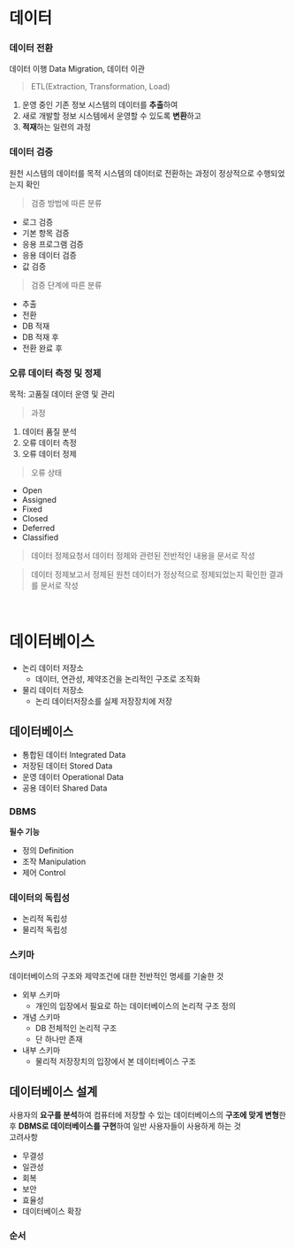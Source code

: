 # 데이터

### 데이터 전환
데이터 이행 Data Migration, 데이터 이관
> ETL(Extraction, Transformation, Load)
1. 운영 중인 기존 정보 시스템의 데이터를 **추출**하여
1. 새로 개발할 정보 시스템에서 운영할 수 있도록 **변환**하고
1. **적재**하는 일련의 과정

### 데이터 검증
원천 시스템의 데이터를 목적 시스템의 데이터로 전환하는 과정이 정상적으로 수행되었는지 확인
> 검증 방법에 따른 분류
- 로그 검증
- 기본 항목 검증
- 응용 프로그램 검증
- 응용 데이터 검증
- 값 검증
> 검증 단계에 따른 분류
- 추출
- 전환
- DB 적재
- DB 적재 후
- 전환 완료 후

### 오류 데이터 측정 및 정제
목적: 고품질 데이터 운영 및 관리
> 과정
1. 데이터 품질 분석
1. 오류 데이터 측정
1. 오류 데이터 정제

> 오류 상태
- Open
- Assigned
- Fixed
- Closed
- Deferred
- Classified

> 데이터 정제요청서
데이터 정제와 관련된 전반적인 내용을 문서로 작성

> 데이터 정제보고서
정제된 원천 데이터가 정상적으로 정제되었는지 확인한 결과를 문서로 작성

<br/>

# 데이터베이스
- 논리 데이터 저장소
    - 데이터, 연관성, 제약조건을 논리적인 구조로 조직화
- 물리 데이터 저장소
    - 논리 데이터저장소를 실제 저장장치에 저장

## 데이터베이스
- 통합된 데이터 Integrated Data
- 저장된 데이터 Stored Data
- 운영 데이터 Operational Data
- 공용 데이터 Shared Data

### DBMS
**필수 기능**
- 정의 Definition
- 조작 Manipulation
- 제어 Control

### 데이터의 독립성
- 논리적 독립성
- 물리적 독립성

### 스키마
데이터베이스의 구조와 제약조건에 대한 전반적인 명세를 기술한 것
- 외부 스키마
    - 개인의 입장에서 필요로 하는 데이터베이스의 논리적 구조 정의
- 개념 스키마
    - DB 전체적인 논리적 구조
    - 단 하나만 존재
- 내부 스키마
    - 물리적 저장장치의 입장에서 본 데이터베이스 구조

## 데이터베이스 설계
사용자의 **요구를 분석**하여 컴퓨터에 저장할 수 있는 데이터베이스의 **구조에 맞게 변형**한 후 **DBMS로 데이터베이스를 구현**하여 일반 사용자들이 사용하게 하는 것  
고려사항
- 무결성
- 일관성
- 회복
- 보안
- 효율성
- 데이터베이스 확장

### 순서


